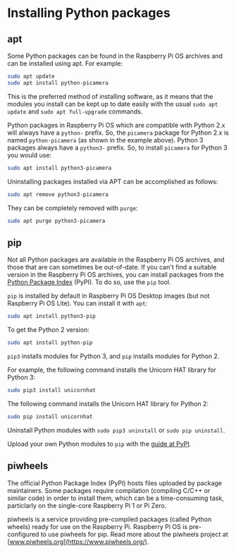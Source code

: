 # Installing Python packages

## apt

Some Python packages can be found in the Raspberry Pi OS archives and can be installed using apt. For example:

```bash
sudo apt update
sudo apt install python-picamera
```

This is the preferred method of installing software, as it means that the modules you install can be kept up to date easily with the usual `sudo apt update` and `sudo apt full-upgrade` commands.

Python packages in Raspberry Pi OS which are compatible with Python 2.x will always have a `python-` prefix. So, the `picamera` package for Python 2.x is named `python-picamera` (as shown in the example above). Python 3 packages always have a `python3-` prefix. So, to install `picamera` for Python 3 you would use:

```bash
sudo apt install python3-picamera
```

Uninstalling packages installed via APT can be accomplished as follows:

```bash
sudo apt remove python3-picamera
```

They can be completely removed with `purge`:

```bash
sudo apt purge python3-picamera
```

## pip

Not all Python packages are available in the Raspberry Pi OS archives, and those that are can sometimes be out-of-date. If you can't find a suitable version in the Raspberry Pi OS archives, you can install packages from the [Python Package Index](http://pypi.python.org/) (PyPI). To do so, use the `pip` tool.

`pip` is installed by default in Raspberry Pi OS Desktop images (but not Raspberry Pi OS Lite). You can install it with `apt`:

```bash
sudo apt install python3-pip
```

To get the Python 2 version:

```bash
sudo apt install python-pip
```

`pip3` installs modules for Python 3, and `pip` installs modules for Python 2.

For example, the following command installs the Unicorn HAT library for Python 3:

```bash
sudo pip3 install unicornhat
```

The following command installs the Unicorn HAT library for Python 2:

```bash
sudo pip install unicornhat
```

Uninstall Python modules with `sudo pip3 uninstall` or `sudo pip uninstall`.

Upload your own Python modules to `pip` with the [guide at PyPI](https://wiki.python.org/moin/CheeseShopTutorial#Submitting_Packages_to_the_Package_Index).

## piwheels

The official Python Package Index (PyPI) hosts files uploaded by package maintainers. Some packages require compilation (compiling C/C++ or similar code) in order to install them, which can be a time-consuming task, particlarly on the single-core Raspberry Pi 1 or Pi Zero.

piwheels is a service providing pre-compiled packages (called Python wheels) ready for use on the Raspberry Pi. Raspberry Pi OS is pre-configured to use piwheels for pip. Read more about the piwheels project at [www.piwheels.org](https://www.piwheels.org/).
